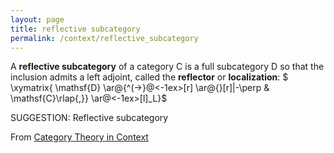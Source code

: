 ```yaml
---
layout: page
title: reflective subcategory
permalink: /context/reflective_subcategory
---
```

 A **reflective subcategory** of a category $\mathsf{C}$ is a full subcategory $\mathsf{D}$ so that the inclusion admits a left adjoint, called the **reflector** or **localization**:
$ \xymatrix{ \mathsf{D} \ar@{^(->}@<-1ex>[r] \ar@{}[r]|-\perp & \mathsf{C}\rlap{,}} \ar@<-1ex>[l]_L}$


SUGGESTION: Reflective subcategory

From [Category Theory in Context](https://mathgloss.github.io/MathGloss/context.html)